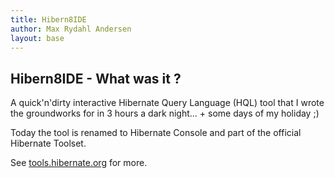 ```yaml
---
title: Hibern8IDE
author: Max Rydahl Andersen
layout: base
---
```


Hibern8IDE - What was it ?
------------------

A quick'n'dirty interactive Hibernate Query Language (HQL) tool that I
wrote the groundworks for in 3 hours a dark night... + some days of my
holiday ;)

Today the tool is renamed to Hibernate Console and part
of the official Hibernate Toolset.

See [tools.hibernate.org](http://tools.hibernate.org) for more.
